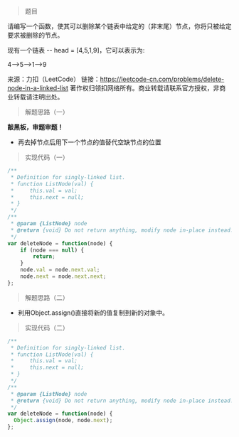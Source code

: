> 题目

请编写一个函数，使其可以删除某个链表中给定的（非末尾）节点，你将只被给定要求被删除的节点。

现有一个链表 -- head = [4,5,1,9]，它可以表示为:

4-->5-->1-->9

来源：力扣（LeetCode）
链接：https://leetcode-cn.com/problems/delete-node-in-a-linked-list
著作权归领扣网络所有。商业转载请联系官方授权，非商业转载请注明出处。

> 解题思路（一）

**敲黑板，审题审题！**

* 再去掉节点后用下一个节点的值替代空缺节点的位置

> 实现代码（一）

```javascript
/**
 * Definition for singly-linked list.
 * function ListNode(val) {
 *     this.val = val;
 *     this.next = null;
 * }
 */
/**
 * @param {ListNode} node
 * @return {void} Do not return anything, modify node in-place instead.
 */
var deleteNode = function(node) {
    if (node === null) {
        return;
    }
    node.val = node.next.val;
    node.next = node.next.next;
};
```

> 解题思路（二）

* 利用Object.assign()直接将新的值复制到新的对象中。

> 实现代码（二）
```javascript
/**
 * Definition for singly-linked list.
 * function ListNode(val) {
 *     this.val = val;
 *     this.next = null;
 * }
 */
/**
 * @param {ListNode} node
 * @return {void} Do not return anything, modify node in-place instead.
 */
var deleteNode = function(node) {
  Object.assign(node, node.next);
};
```
